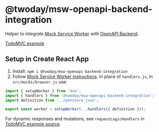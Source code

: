 # @twoday/msw-openapi-backend-integration

Helper to integrate [Mock Service Worker](https://mswjs.io/) with [OpenAPI Backend](https://github.com/anttiviljami/openapi-backend).

[TodoMVC example](https://twoday-as.github.io/twoday/react-openapi-client-generator/examples/todoapp/)

## Setup in Create React App

1. Install: `npm i @twoday/msw-openapi-backend-integration`
2. Follow [Mock Service Worker instructions](https://mswjs.io/docs/getting-started/install). In place of `handlers.js`, in `src/mocks/browser.js` use:

```js
import { setupWorker } from 'msw';
import { handlers } from '@twoday/msw-openapi-backend-integration';
import definition from '../petstore.json';

export const worker = setupWorker(...handlers({ definition }));
```

For dynamic responses and mutations, see `requestLogicHandlers` in [TodoMVC example source](/packages/react-openapi-client-generator/examples/todoapp/src/mocks/requestLogicHandlers.ts).
